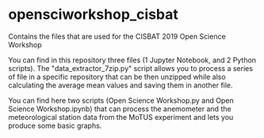 # opensciworkshop_cisbat
Contains the files that are used for the CISBAT 2019 Open Science Workshop

You can find in this repository three files (1 Jupyter Notebook, and 2 Python scripts).
The "data_extractor_7zip.py" script allows you to process a series of file in a specific repository that can be then unzipped while also calculating the average mean values and saving them in another file.

You can find here two scripts (Open Science Workshop.py and Open Science Workshop.ipynb) that can process the anemometer and the meteorological station data from the MoTUS experiment and lets you produce some basic graphs.
